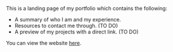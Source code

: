 This is a landing page of my portfolio which contains the following:

* A summary of who I am and my experience.
* Resources to contact me through. (TO DO)
* A preview of my projects with a direct link. (TO DO)

You can view the website [here](https://danielcoombs005.github.io/).
